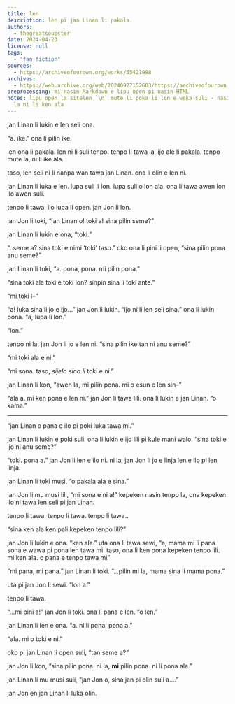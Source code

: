 ```yaml
---
title: len
description: len pi jan Linan li pakala.
authors:
  - thegreatsoupster
date: 2024-04-23
license: null
tags:
  - "fan fiction"
sources:
  - https://archiveofourown.org/works/55421998
archives:
  - https://web.archive.org/web/20240927152603/https://archiveofourown.org/works/55421998
preprocessing: mi nasin Markdown e lipu open pi nasin HTML
notes: lipu open la sitelen `\n` mute li poka li lon e weka suli · nasin Markdown
  la ni li ken ala
---
```


jan Linan li lukin e len seli ona.

“a. ike.” ona li pilin ike.

len ona li pakala. len ni li suli tenpo. tenpo li tawa la, ijo ale li pakala. tenpo mute la, ni li ike ala.

taso, len seli ni li nanpa wan tawa jan Linan. ona li olin e len ni.

jan Linan li luka e len. lupa suli li lon. lupa suli o lon ala. ona li tawa awen lon ilo awen suli.

tenpo li tawa. ilo lupa li open. jan Jon li lon.

jan Jon li toki, “jan Linan o! toki a! sina pilin seme?”

jan Linan li lukin e ona, “toki.”

“..seme a? sina toki e nimi ‘toki’ taso.” oko ona li pini li open, “sina pilin pona anu seme?”

jan Linan li toki, “a. pona, pona. mi pilin pona.”

“sina toki ala toki e toki lon? sinpin sina li toki ante.”

“mi toki l–”

“a! luka sina li jo e ijo…” jan Jon li lukin. “ijo ni li len seli sina.” ona li lukin pona. “a, lupa li lon.”

“lon.”

tenpo ni la, jan Jon li jo e len ni. “sina pilin ike tan ni anu seme?”

“mi toki ala e ni.”

“mi sona. taso, *sijelo sina li* toki e ni.”

jan Linan li kon, “awen la, mi pilin pona. mi o esun e len sin–”

“ala a. mi ken pona e len ni.” jan Jon li tawa lili. ona li lukin e jan Linan. “o kama.”

***

“jan Linan o pana e ilo pi poki luka tawa mi.”

jan Linan li lukin e poki suli. ona li lukin e ijo lili pi kule mani walo. “sina toki e ijo ni anu seme?”

“toki. pona a.” jan Jon li len e ilo ni. ni la, jan Jon li jo e linja len e ilo pi len linja.

jan Linan li toki musi, “o pakala ala e sina.”

jan Jon li mu musi lili, “mi sona e ni a!” kepeken nasin tenpo la, ona kepeken ilo ni tawa len seli pi jan Linan.

tenpo li tawa. tenpo li tawa. tenpo li tawa..

“sina ken ala ken pali kepeken tenpo lili?”

jan Jon li lukin e ona. “ken ala.” uta ona li tawa sewi, “a, mama mi li pana sona e wawa pi pona len tawa mi. taso, ona li ken pona kepeken tenpo lili. mi ken ala. o pana e tenpo tawa mi”

“mi pana, mi pana.” jan Linan li toki. “...pilin mi la, mama sina li mama pona.”

uta pi jan Jon li sewi. “lon a.”

tenpo li tawa.

“...mi pini a!” jan Jon li toki. ona li pana e len. “o len.”

jan Linan li len e ona. “a. ni li pona. pona a.”

“ala. mi o toki e ni.”

oko pi jan Linan li open suli, “tan seme a?”

jan Jon li kon, “sina pilin pona. ni la, **mi** pilin pona. ni li pona ale.”

jan Linan li mu musi suli, “jan Jon o, sina jan pi olin suli a….”

jan Jon en jan Linan li luka olin.